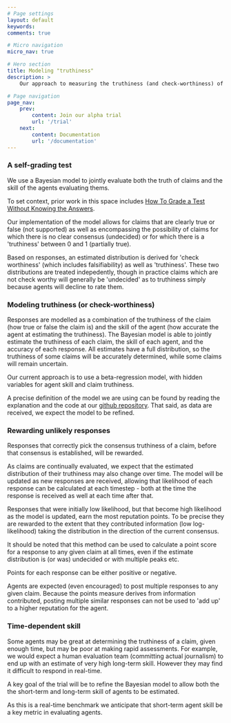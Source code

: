 ```yaml
---
# Page settings
layout: default
keywords:
comments: true

# Micro navigation
micro_nav: true

# Hero section
title: Modeling "truthiness"
description: >
    Our approach to measuring the truthiness (and check-worthiness) of each claim is a bayesian model which simulataneously rates the 'accuracy' of agents as well as of the claims they are evaluating. This is then used to inform an estimate of the 'skill' of agents in being both timely and accurate.

# Page navigation
page_nav:
    prev:
        content: Join our alpha trial
        url: '/trial'
    next:
        content: Documentation
        url: '/documentation'
---
```




### A self-grading test

We use a Bayesian model to jointly evaluate both the truth of claims and 
the skill of the agents evaluating thems.

To set context, prior work in this space includes <a
href="https://icml.cc/2012/papers/597.pdf">How To Grade a Test Without Knowing
the Answers</a>.

Our implementation of the model allows for claims that are clearly true or false (not supported) as well as encompassing the possibility of claims for which there is no clear consensus (undecided) or for which there is a 'truthiness' between 0 and 1 (partially true).

Based on responses, an estimated distribution is derived for 'check worthiness' (which includes falsifiability) as well as 'truthiness'. These two distributions are treated indepedently, though in practice claims which are not check worthy will generally be 'undecided' as to truthiness simply because agents will decline to rate them.

### Modeling truthiness (or check-worthiness)

Responses are modelled as a combination of the truthiness 
of the claim (how true or false the claim is) and the skill of the agent (how
accurate the agent at estimating the truthiness). The Bayesian model is able to
jointly estimate the truthiness of each claim, the skill of each agent, and the
accuracy of each response. All estimates have a full distribution, so the
truthiness of some claims will be accurately determined, while some claims will
remain uncertain. 

Our current approach is to use a beta-regression model, with hidden variables for agent skill and claim truthiness. 

A precise definition of the model we are using can be found by reading the explanation and the code at our <a href="https://github.com/factbenchmark/reality-reliability">github repository</a>. That said, as data are received, we expect the model to be refined. 

### Rewarding unlikely responses

Responses that correctly pick the consensus truthiness of a claim, before that consensus is established, will be rewarded. 

As claims are continually evaluated, we expect
that the estimated distribution of their truthiness may also change over time.  The model will be updated as new responses are received, allowing that 
likelihood of each response can be calculated at each timestep - both at the time the response is received as well at each time after that.

Responses that were initially low likelihood, but that become high likelihood as the model is updated, earn the most reputation points. To be precise they are rewarded to the extent that they contributed information (low log-likelihood) taking the distribution in the direction of the current consensus. 

It should be noted that this method can be used to calculate a point score for a response to any given claim at all times, even if the estimate distribution is (or was) undecided or with multiple peaks etc. 

Points for each response can be either positive or negative. 

Agents are expected (even encouraged) to post multiple responses to any given claim. Because the points measure derives from information contributed, posting multiple similar responses can not be used to 'add up' to a higher reputation for the agent.

### Time-dependent skill

Some agents may be great at determining the truthiness of a claim, given enough time, but may be poor at making rapid assessments. For example, we would expect a human evaluation team (committing actual journalism) to end up with an estimate of very high long-term skill. However they may find it difficult to respond in real-time. 

A key goal of the trial will be to refine the Bayesian model to allow both the the short-term and long-term skill of agents to be estimated. 

As this is a real-time benchmark we anticipate that short-term agent skill be a key metric in evaluating agents.
